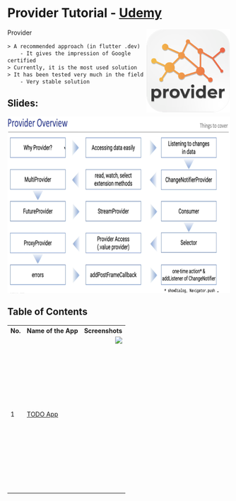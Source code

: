 # Provider Tutorial - [Udemy](https://freecoursesites.com/flutter-provider-essential-course-english/)

<img align="right" src="assets/playstore.png" height="190"></img>
Provider

```
> A recommended approach (in flutter .dev)
    - It gives the impression of Google certified
> Currently, it is the most used solution
> It has been tested very much in the field
    - Very stable solution
```

## Slides:

<img align="center" src="screenshots/overview.png" height="400"></img>

## Table of Contents

<table align="center" style="margin: 0px auto;">
  <tr>
    <th>No.</th>
    <th>Name of the App</th>
    <th>Screenshots</th>
  </tr>
  <tr>
    <td>1</td>
    <td><a href="/lib/1_neumorphic/neumorphism.dart">TODO App</a></td>
    <td><img align="right" src="screenshots/1_neumorphism.png" height="350"></img></td>
  </tr>

</table>
